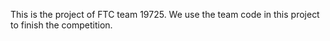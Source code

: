 This is the project of FTC team 19725.
We use the team code in this project to finish the competition.

